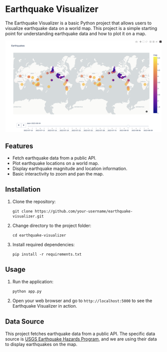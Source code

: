 # Earthquake Visualizer

The Earthquake Visualizer is a basic Python project that allows users to visualize earthquake data on a world map. This project is a simple starting point for understanding earthquake data and how to plot it on a map.

![Screenshot](assets/earthquake-visualizer.png)

## Features

- Fetch earthquake data from a public API.
- Plot earthquake locations on a world map.
- Display earthquake magnitude and location information.
- Basic interactivity to zoom and pan the map.

## Installation

1. Clone the repository:

   ```
   git clone https://github.com/your-username/earthquake-visualizer.git
   ```

2. Change directory to the project folder:

   ```
   cd earthquake-visualizer
   ```

3. Install required dependencies:

   ```
   pip install -r requirements.txt
   ```

## Usage

1. Run the application:

   ```
   python app.py
   ```

2. Open your web browser and go to `http://localhost:5000` to see the Earthquake Visualizer in action.

## Data Source

This project fetches earthquake data from a public API. The specific data source is [USGS Earthquake Hazards Program](https://earthquake.usgs.gov/), and we are using their data to display earthquakes on the map.

